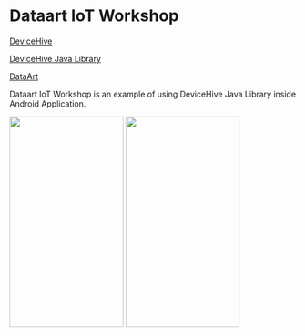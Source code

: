 Dataart IoT Workshop
=========================================

[DeviceHive](http://devicehive.com)

[DeviceHive Java Library](https://github.com/devicehive/devicehive-java)

[DataArt](http://dataart.com)

Dataart IoT Workshop is an example of using DeviceHive Java Library inside Android Application.


<img src="https://github.com/edubovik/dataart-iot-workshop/blob/master/images/1.png?raw=true" data-canonical-src="https://github.com/edubovik/dataart-iot-workshop/blob/master/images/1.png?raw=true" width="200" height="370" />
<img src="https://github.com/edubovik/dataart-iot-workshop/blob/master/images/2.png?raw=true" data-canonical-src="https://github.com/edubovik/dataart-iot-workshop/blob/master/images/2.png?raw=true" width="200" height="370" />
